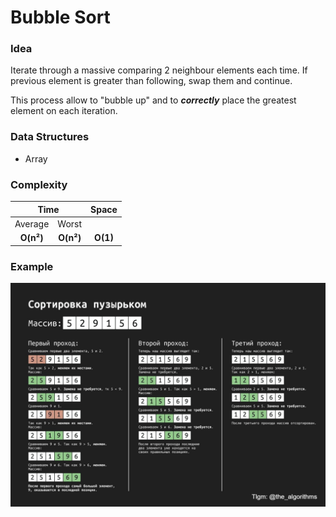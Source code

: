 # Bubble Sort

### Idea

Iterate through a massive comparing 2 neighbour elements each time. If previous element is greater than following, swap them and continue.

This process allow to "bubble up" and to
_**correctly**_ place the greatest element on each iteration.

### Data Structures

- Array

### Complexity

<table>
    <thead>
        <tr>
            <th colspan=2>Time</th>
            <th rowspan=2>Space</th>
        </tr>
    </thead>
    <tbody>
        <tr>
            <td>Average</td>
            <td>Worst</td>
            <td rowspan=2 valign="bottom" align="center">
                <b>O(1)</b>
            </td>
        </tr>
        <tr>
            <td align="center"><b>O(n²)</b></td>
            <td align="center"><b>O(n²)</b></td>
        </tr>
    </tbody>
</table>
<!-- 
| Time       | Time       | Space    |
| ---------- | ---------- | -------- |
| Average    | Worst      |          |
| $ O(n^2) $ | $ O(n^2) $ | $ O(1) $ | -->

### Example

![example](./bubble_sort.jpg)
